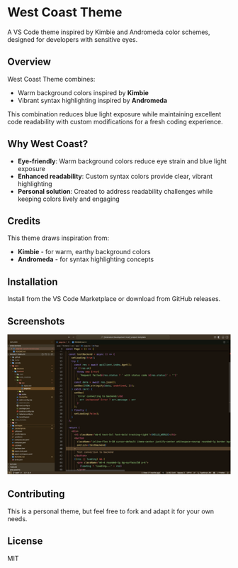 # West Coast Theme

A VS Code theme inspired by Kimbie and Andromeda color schemes, designed for developers with sensitive eyes.

## Overview

West Coast Theme combines:

- Warm background colors inspired by **Kimbie**
- Vibrant syntax highlighting inspired by **Andromeda**

This combination reduces blue light exposure while maintaining excellent code readability with custom modifications for a fresh coding experience.

## Why West Coast?

- **Eye-friendly**: Warm background colors reduce eye strain and blue light exposure
- **Enhanced readability**: Custom syntax colors provide clear, vibrant highlighting
- **Personal solution**: Created to address readability challenges while keeping colors lively and engaging

## Credits

This theme draws inspiration from:

- **Kimbie** - for warm, earthy background colors
- **Andromeda** - for syntax highlighting concepts

## Installation

Install from the VS Code Marketplace or download from GitHub releases.

## Screenshots

![Sample Image](sample.webp)

## Contributing

This is a personal theme, but feel free to fork and adapt it for your own needs.

## License

MIT
